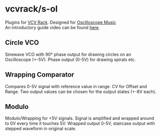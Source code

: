 vcvrack/s-ol
============
Plugins for [VCV Rack](https://github.com/VCVRack/Rack). Designed for [Oscilloscope Music](https://oscilloscopemusic.com)  
An introductory guide video can be found [here](https://www.youtube.com/watch?v=DnxmfnkGxiY).

## Circle VCO
Sinewave VCO with 90° phase output for drawing circles on an Oscilloscope (+-5V).
Phase output (0-5V) for drawing spirals etc.

## Wrapping Comparator
Compares 0-5V signal with reference value in range.  CV for Offset and Range.
Two output values can be chosen for the output states (+-8V each).

## Modulo
Modulo/Wrapping for +5V signals.
Signal is amplified and wrapped around to 0V every time it touches 5V.
Wrapped output 0-5V, staircase output with stepped waveform in original scale.
